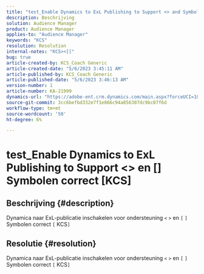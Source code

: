 ```yaml
---
title: "test_Enable Dynamics to ExL Publishing to Support <> and Symbols correct KCS"
description: Beschrijving
solution: Audience Manager
product: Audience Manager
applies-to: "Audience Manager"
keywords: "KCS"
resolution: Resolution
internal-notes: "KCS><[["
bug: true
article-created-by: KCS_Coach Generic
article-created-date: "5/6/2023 3:45:11 AM"
article-published-by: KCS_Coach Generic
article-published-date: "5/6/2023 3:46:13 AM"
version-number: 1
article-number: KA-21999
dynamics-url: "https://adobe-ent.crm.dynamics.com/main.aspx?forceUCI=1&pagetype=entityrecord&etn=knowledgearticle&id=6eee3866-c0eb-ed11-a7c6-6045bd0061cb"
source-git-commit: 3cc6befbd332e7f1e866c94a856307dc9bc07f6d
workflow-type: tm+mt
source-wordcount: '50'
ht-degree: 6%

---
```


# test_Enable Dynamics to ExL Publishing to Support &lt;> en [] Symbolen correct [KCS]

## Beschrijving {#description}

Dynamica naar ExL-publicatie inschakelen voor ondersteuning `<` `>`  en `[` `]`  Symbolen correct `[` KCS`]`

## Resolutie {#resolution}


Dynamica naar ExL-publicatie inschakelen voor ondersteuning `<` `>`  en `[` `]`  Symbolen correct `[` KCS`]`
